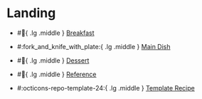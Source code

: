 # Landing

<div class="grid cards" markdown>

- #:egg:{ .lg .middle } [Breakfast](./breakfast/index.md)

- #:fork_and_knife_with_plate:{ .lg .middle } [Main Dish](./main_dish/index.md)

- #:cake:{ .lg .middle } [Dessert](./dessert/index.md)

- #:bookmark:{ .lg .middle } [Reference](./reference/index.md)

- #:octicons-repo-template-24:{ .lg .middle } [Template Recipe](./template_recipe.md)

</div>
